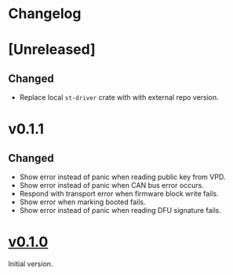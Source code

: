 # Changelog

# [Unreleased]

## Changed

- Replace local `st-driver` crate with with external repo version.

# v0.1.1

## Changed

- Show error instead of panic when reading public key from VPD.
- Show error instead of panic when CAN bus error occurs.
- Respond with transport error when firmware block write fails.
- Show error when marking booted fails.
- Show error instead of panic when reading DFU signature fails.

# [v0.1.0](https://github.com/umi-eng/pdm/releases/tag/pdm36-v0.1.0)

Initial version.

